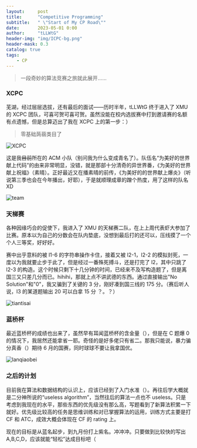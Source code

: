 ```yaml
---
layout:     post
title:      "Competitive Programming"
subtitle:   " \"Start of My CP Road\""
date:       2023-05-01 0:00
author:     "tLLWtG"
header-img: "img/ICPC-bg.png"
header-mask: 0.3
catalog: true
tags:
    - CP
---
```


> 一段奇妙的算法竞赛之旅就此展开......

### XCPC

芜湖，经过层层选拔，还有最后的面试——历时半年，tLLWtG 终于进入了 XMU 的 XCPC 团队，可喜可贺可喜可贺。虽然没能在校内选拔赛中打到邀请赛的名额有点遗憾，但是总算迈出了我在 XCPC 上的第一步：）

> 零基础蒟蒻类目了

![XCPC](../../../../img/CP/XCPC.jpg "XCPC")

这是我~~目前~~所在的 ACM 小队（别问我为什么变成青名了）。队伍名“为美好的世界献上代码”的由来非常明显，没错，就是那部十分清奇的异世界番，《为美好的世界献上祝福》（素晴）。正好最近又在播素晴的前传，《为美好的的世界献上爆炎》（听说第三季也会在今年播出，好耶），于是就顺理成章的蹭个热度，用了这样的队名 XD

![team](../../../../img/CP/team.png "team")

### 天梯赛

各种因缘巧合的促使下，我进入了 XMU 的天梯赛二队，在上上周代表虾大参加了比赛。原本以为自己的分数会在队内垫底，没想到最后打的还可以，压线摸了一个个人三等奖，好好好。

赛中出乎意料的被 l1-6 的字符串操作卡住，接着又被 l2-1，l2-2 的模拟封死，一度以为我就要止步于此了，但是经过一番殊死搏斗，还是打完了 l2，其中只跳了 l2-3 的构造。这个时候只剩下十几分钟的时间，已经来不及写构造题了，但是离国三又只差几分而已。hihihi，那就上点不讲武德的东西。通过直接输出"No Solution"和"0"，我又骗到了关键的 3 分，刚好凑到国三线的 175 分。（赛后听人说，l3 的某道题输出 20 可以白拿 15 分 ？。？）

![tiantisai](../../../../img/CP/tiantisai.png "tiantisai")

### 蓝桥杯

最近蓝桥杯的成绩也出来了，虽然早有耳闻蓝桥杯的含金量（），但是在 C 题爆 0 的情况下，我居然还能拿省一耶。奇怪的是好多佬只有省二。那我只能说，暴力骗分真香（）期待 6 月的国赛，同时球球不要让我拿国优。

![lanqiaobei](../../../../img/CP/lanqiaobei.png "lanqiaobei")

### 之后的计划

目前我在算法和数据结构的认识上，应该已经到了入门水准（）。再往后学大概就是二分神所说的“useless algorithm”，当然往后的算法一点也不 useless。只是考虑到我现在的水平，那些东西的优先级没有那么高，写题看到了新算法积累一下就好。优先级比较高的任务是思维训练和对已掌握算法的运用，训练方式主要是打 CF 和 ATC，成效大概会体现在 CF 的 rating 上。

现在的目标是从蓝名起步，到九月份打上紫名。冲冲冲。只要做到比较快的写出 A,B,C,D，应该就能“轻松”达成目标吧（